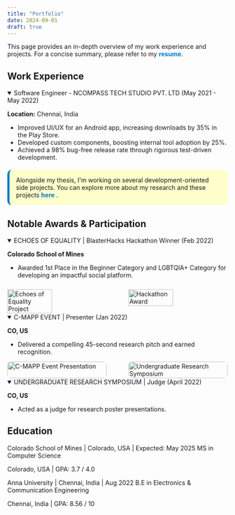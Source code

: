 ```yaml
---
title: "Portfolio"
date: 2024-09-01
draft: true
---
```


<div class="red-callout">
   This page provides an in-depth overview of my work experience and projects. For a concise summary, please refer to my <a href="/CV_Sowndarya-Krishnan.pdf" target="_blank" style="color: #007acc; text-decoration: none; font-weight: bold;">resume</a>.
</div>

<!-- <div style="padding: 5px; margin-top: 5px; text-align: center;">
   <p style="color: #cc6600; font-weight: bold;">Seeking full-time roles starting May 2025</p>
</div> -->

## Work Experience

<details class="work-details" open>
  <summary class="work-summary">
    Software Engineer - NCOMPASS TECH STUDIO PVT. LTD (May 2021 - May 2022)
    <a href="https://ncompass.inc/" target="_blank" class="work-link" style="color: inherit; text-decoration: none;">
      <i class="fas fa-external-link-alt"></i>
    </a>
  </summary>
  <div>
    <p><i class="fas fa-map-marker-alt"></i> <strong>Location:</strong> Chennai, India</p>
    <ul>
      <li>Improved UI/UX for an Android app, increasing downloads by 35% in the Play Store.</li>
      <li>Developed custom components, boosting internal tool adoption by 25%.</li>
      <li>Achieved a 98% bug-free release rate through rigorous test-driven development.</li>
    </ul>
  </div>
</details>

<div style="padding: 15px; border-radius: 10px; background-color: rgba(255, 255, 0, 0.2); margin-top: 20px; border-left: 5px solid #007acc;">
  <p style="margin: 0; font-size: 1em; color: var(--primary-color);">
    Alongside my thesis, I'm working on several development-oriented side projects. You can explore more about my research and these projects <a href="/research" style="color: #007acc; font-weight: bold; text-decoration: none;">here</a> 
    <i class="fas fa-arrow-right"></i>.
  </p>
</div>


## Notable Awards & Participation

<details class="work-details" open>
  <summary class="work-summary">
    ECHOES OF EQUALITY | BlasterHacks Hackathon Winner (Feb 2022)
  </summary>
  <div>
    <p><strong>Colorado School of Mines</strong></p>
    <ul>
      <li>Awarded 1st Place in the Beginner Category and LGBTQIA+ Category for developing an impactful social platform.</li>
    </ul>
    <div style="display: flex; gap: 10px; justify-content: space-between; flex-wrap: wrap;">
      <img src="/images/hb/h6.jpeg" alt="Echoes of Equality Project" style="width:45%; max-width:300px; max-height:250px; object-fit: cover; margin-top:10px;"/>
      <img src="/images/hb/h7.jpeg" alt="Hackathon Award" style="width:45%; max-width:300px; max-height:250px; object-fit: cover; margin-top:10px;"/>
    </div>
  </div>
  </details>

<details class="work-details" open>
  <summary class="work-summary">
    C-MAPP EVENT | Presenter (Jan 2022)
  </summary>
  <div>
    <p><strong>CO, US</strong></p>
    <ul>
      <li>Delivered a compelling 45-second research pitch and earned recognition.</li>
    </ul>
    <div style="display: flex; gap: 10px; justify-content: space-between; flex-wrap: wrap;">
      <div style="flex-basis: 45%; max-width: 300px; max-height: 250px; display: flex; align-items: center; justify-content: center;">
        <img src="/images/research/r1.jpg" alt="C-MAPP Event Presentation" style="width: 100%; height: 100%; object-fit: cover; border-radius: 8px;">
      </div>
      <div style="flex-basis: 45%; max-width: 300px; max-height: 250px; display: flex; align-items: center; justify-content: center;">
        <img src="/images/research/r2.jpg" alt="Undergraduate Research Symposium" style="width: 100%; height: 100%; object-fit: cover; border-radius: 8px;">
      </div>
    </div>
  </div>
</details>


<details class="work-details" open>
  <summary class="work-summary">
    UNDERGRADUATE RESEARCH SYMPOSIUM | Judge (April 2022)
  </summary>
  <div>
    <p><strong>CO, US</strong></p>
    <ul>
      <li>Acted as a judge for research poster presentations.</li>
    </ul>
  </div>
</details>


## Education

<div class="education-section">
   <div class="education-item">
      <summary class="work-summary">
         Colorado School of Mines | Colorado, USA | Expected: May 2025
         <span class="degree">
            <i class="fas fa-graduation-cap"></i> MS in Computer Science
         </span>
      </summary>
      <p class="details">
         <i class="fas fa-map-marker-alt"></i> Colorado, USA | GPA: 3.7 / 4.0
      </p>
   </div>

   <div class="education-item">
      <summary class="work-summary">
         Anna University | Chennai, India | Aug 2022
         <span class="degree">
            <i class="fas fa-graduation-cap"></i> B.E in Electronics & Communication Engineering
         </span>
      </summary>
      <p class="details">
         <i class="fas fa-map-marker-alt"></i> Chennai, India | GPA: 8.56 / 10
      </p>
   </div>
</div>
